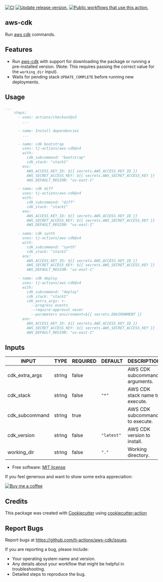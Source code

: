 [![CI](https://github.com/tj-actions/aws-cdk/workflows/CI/badge.svg)](https://github.com/tj-actions/aws-cdk/actions?query=workflow%3ACI)
[![Update release version.](https://github.com/tj-actions/aws-cdk/workflows/Update%20release%20version./badge.svg)](https://github.com/tj-actions/aws-cdk/actions?query=workflow%3A%22Update+release+version.%22)
[![Public workflows that use this action.](https://img.shields.io/endpoint?url=https%3A%2F%2Fused-by.vercel.app%2Fapi%2Fgithub-actions%2Fused-by%3Faction%3Dtj-actions%2Faws-cdk%26badge%3Dtrue)](https://github.com/search?o=desc\&q=tj-actions+aws-cdk+path%3A.github%2Fworkflows+language%3AYAML\&s=\&type=Code)

## aws-cdk

Run [aws cdk](https://docs.aws.amazon.com/cdk/v2/guide/getting_started.html) commands.

## Features

*   Run [aws-cdk](https://docs.aws.amazon.com/cdk/v2/guide/getting_started.html) with support for downloading the package or running a pre-installed version. (Note: This requires passing the correct value for the `working_dir` input).
*   Waits for pending stack `UPDATE_COMPLETE` before running new deployments.

## Usage

```yaml
...
    steps:
      - uses: actions/checkout@v3
        ...
     
      - name: Install dependencies
        ...

      - name: cdk bootstrap
        uses: tj-actions/aws-cdk@v4
        with:
          cdk_subcommand: "bootstrap"
          cdk_stack: "stack1"
        env:
          AWS_ACCESS_KEY_ID: ${{ secrets.AWS_ACCESS_KEY_ID }}
          AWS_SECRET_ACCESS_KEY: ${{ secrets.AWS_SECRET_ACCESS_KEY }}
          AWS_DEFAULT_REGION: "us-east-1"

      - name: cdk diff
        uses: tj-actions/aws-cdk@v4
        with:
          cdk_subcommand: "diff"
          cdk_stack: "stack1"
        env:
          AWS_ACCESS_KEY_ID: ${{ secrets.AWS_ACCESS_KEY_ID }}
          AWS_SECRET_ACCESS_KEY: ${{ secrets.AWS_SECRET_ACCESS_KEY }}
          AWS_DEFAULT_REGION: "us-east-1"

      - name: cdk synth
        uses: tj-actions/aws-cdk@v4
        with:
          cdk_subcommand: "synth"
          cdk_stack: "stack1"
        env:
          AWS_ACCESS_KEY_ID: ${{ secrets.AWS_ACCESS_KEY_ID }}
          AWS_SECRET_ACCESS_KEY: ${{ secrets.AWS_SECRET_ACCESS_KEY }}
          AWS_DEFAULT_REGION: "us-east-1"

      - name: cdk deploy
        uses: tj-actions/aws-cdk@v4
        with:
          cdk_subcommand: "deploy"
          cdk_stack: "stack1"
          cdk_extra_args: >-
            --progress events
            --require-approval never
            --parameters environment=${{ secrets.ENVIRONMENT }}
        env:
          AWS_ACCESS_KEY_ID: ${{ secrets.AWS_ACCESS_KEY_ID }}
          AWS_SECRET_ACCESS_KEY: ${{ secrets.AWS_SECRET_ACCESS_KEY }}
          AWS_DEFAULT_REGION: "us-east-1"
```

## Inputs

<!-- AUTO-DOC-INPUT:START - Do not remove or modify this section -->

|     INPUT      |  TYPE  | REQUIRED |  DEFAULT   |             DESCRIPTION             |
|----------------|--------|----------|------------|-------------------------------------|
| cdk\_extra\_args | string |  false   |            |    AWS CDK subcommand arguments.    |
|   cdk\_stack    | string |  false   |   `"*"`    | AWS CDK stack name to <br>execute.  |
| cdk\_subcommand | string |   true   |            |   AWS CDK subcommand to execute.    |
|  cdk\_version   | string |  false   | `"latest"` |     AWS CDK version to install.     |
|  working\_dir   | string |  false   |   `"."`    |         Working directory.          |

<!-- AUTO-DOC-INPUT:END -->

*   Free software: [MIT license](LICENSE)

If you feel generous and want to show some extra appreciation:

[![Buy me a coffee][buymeacoffee-shield]][buymeacoffee]

[buymeacoffee]: https://www.buymeacoffee.com/jackton1

[buymeacoffee-shield]: https://www.buymeacoffee.com/assets/img/custom_images/orange_img.png

## Credits

This package was created with [Cookiecutter](https://github.com/cookiecutter/cookiecutter) using [cookiecutter-action](https://github.com/tj-actions/cookiecutter-action)

## Report Bugs

Report bugs at https://github.com/tj-actions/aws-cdk/issues.

If you are reporting a bug, please include:

*   Your operating system name and version.
*   Any details about your workflow that might be helpful in troubleshooting.
*   Detailed steps to reproduce the bug.
